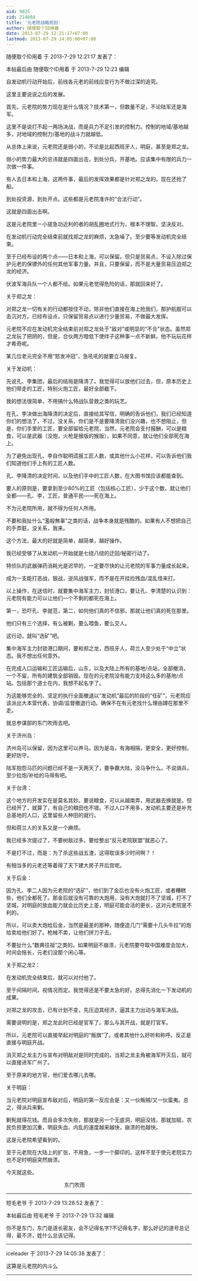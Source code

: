 ```yaml
---
aid: 9025
zid: 214084
title: '元老院战略规划'
author: 随便取个ID用着
date: 2013-07-29 12:21:17+07:00
lastmod: 2013-07-29 14:05:00+07:00
---
```


随便取个ID用着 于 2013-7-29 12:21:17 发表了：

本帖最后由 随便取个ID用着 于 2013-7-29 12:23 编辑 

自发动机行动开始后，前线各元老的前线应变行为不做过深的追究。

这里主要说说之后的发展。

首先，元老院的势力现在是什么情况？技术第一，但数量不足，不论陆军还是海军。

这里不是说打不起一两场决战，而是兵力不足引发的控制力。控制的地域/基地越多，对地域的控制力/基地的战斗力就越低。

从总体上来说，元老院还是弱小的，不论是比起西班牙人，明庭，甚至是郑之龙。

弱小的势力最大的忌讳就是四面出击，到处分兵，开基地。应该集中有限的兵力一次做一件事。

有人去日本和上海，这两件事，最后的发挥效果都是针对郑之龙的。现在还抢了船。

到处投资源，到处开点。这些都是元老院准许的“合法行动”。

这就是四面出击啊。

这是元老院里一小搓急功近利的者的胡乱圈地式行为，根本不理智。坚决反对。

在发动机行动完全结束前就找郑之龙的麻烦，太急噪了。至少要等发动机完全结束。

至于已经布设的两个点——日本和上海，可以保留。但只是贸易点，不设入除过保护元老的保镖外的任何其他军事力量。并且，只要保留，而不是大量贸易压迫郑之龙的经济。

伏波军海兵队一个人都不给。如果元老觉得危险的话，那就回来好了。

关于郑之龙：

对郑之龙一切有关的行动都按住不动，除非他们直接在海上抢我们，那护航舰可以击沉对方。已经布设点，只保留贸易点以进行少量贸易，不做最大发挥。

元老院不应在发动机完全结束前对郑之龙处于“敌对”或明显的“不合”状态。虽然郑之龙玩了把阴的，但是，合伙两方暗低下使绊子这种事一点不新鲜。他不玩玩花样才希奇呢。

某几位老元完全不用“怒发冲冠”，急吼吼的就要立马报复。

关于发动机：

先说孔、李集团，最后的结局是降清了。我觉得可以放他们过去，但，原本历史上他们带走的工匠，特别火炮工匠，最好全部截下。

我的想法很简单，不用搞什么特战队营救之类的玩艺。

在孔、李决做出海降清的决定后，直接给其写信，明确的告诉他们，我们已经知道你们的想法了，不过，没关系，你们是不是要降清我们没兴趣，也不想阻止，但是，你们手里的工匠，要全部留给元老院，当然，元老院会支付报酬，可以是粮食，可以是武器（没炮，火枪是猴版的猴版），如果不同意，就让他们全部死在海上。

为了避免出现孔、李自作聪明谎报工匠人数，或其他什么小花样，可以告诉他们我们知道他们手上有的工匠人数。

孔、李降清的决定时间，以及他们手中的工匠人数，在大图书馆应该都能查到。

要人的原则是，要拿到至少80%的工匠（包括核心工匠），少于这个数，就让他们全都——孔、李，工匠，普通平民——死在海上。

不为元老院所用，就不得为任何人所用。

不要和我扯什么“濫殺無辜”之类的话，战争本身就是残酷的。如果有人不想把自己的手弄脏，没关系，我来。

这个方法，最大的好就是简单，越简单，越好操作。

我已经受够了从发动机一开始就是七绕八绕的迂回/秘密行动了。

特侦队的武器弹药消耗光是迟早的，一定要尽快的让元老院的军事力量成长起来。

成为一支能打恶战，狠战，逆风战强军，而不是在开挂捡残血/混乱怪来打。

以上操作，在送信时，就要集中海军主力，封侦港口，要让孔、李清楚的认识到：元老院有能力可以让他们一个不剩的都死在海上。

第一，恐吓孔、李就范，第二，如何他们真的不信邪，那就让他们真的死在那里。

他们只有三个选择，有么被剿，要么喂鱼，要么交人。

这行动，就叫“选矿”吧。

集中海军主力封锁港口期间，要和郑之龙，西班牙人，荷兰人至少处于“中立”状态。我不想出任何意外。

在完成人口运输和工匠运输后，山东，以及大陆上所有的基地/点站，全部撤消，一个不留，所有的建筑全部销毁。现在的元老院没有能力支持这么多的基地/点站。包括那个道士在内，我想不起名字了。

为这能够完全的、坚定的执行全面撤退以“发动机”最后的阶段的“任矿”，元老院应该派出大本营代表，协调/监督撤退行动。确保不在有元老找什么理由蹲在那里不走。

就总参谋部的东门吹雨去吧。

关于济州岛：

济州岛可以保留，因为这里可以养马。因为是岛，有海相隔，更安全，更好控制，更好防守。

陆军抱怨马匹的问题已经不是一天两天了，要争霸大陆，没马争什么。不说骑兵，至少拉炮/补给的马得有吧。

关于台湾：

这个地方的开发实在是莫名其妙。要说粮食，可以从越南弄，用武器去换就是。但已经开了，就算了，有自己的粮田也不错。不过人口不用多，发动机主要还是补充总基地的人口，这里留些人种田的就行。

但和荷兰人的关系又是一个麻烦。

我已经多次提过了，不要树敌过多。要给整出“反元老院联盟”就恶心了。

不是打不过，而是：为了杀这些战五渣，这得耽误多少时间啊？！

有相当多的元老还等着得了天下建大房子开后宫呢。

关于后金：

因为孔、李二人因为元老院的“选矿”，他们到了金后也没有火炮工匠，或者糟糕些，他们全都死了。那金后就没有可靠的大炮用，没有大炮就打不了坚城，打不了坚城，对明庭的放血能力就会比历史上差，明庭可能会活的更长，这对元老院是不利的。

所以，可以卖大炮给后金，当然是最差的那种，随便造几门“需要十几头牛拉”的炮给卖给他们好了。枪械不卖，让他们拼刀子去。

不要扯什么“数典往祖”之类的。如果明庭不崩溃，元老院要夺取中国难度会加大，时间会拖长，元老们没那个闲心等。

关于郑之龙2：

在发动机完全结束后，就可以对付他了。

至于间隔时间，视情况而定。我觉得还是不要太急的好。总得先消化一下发动机的成果。

对郑之龙的攻击，已有计划不变，先压迫其经济，逼其主力出动与海军决战。

需要说明的是，郑之龙此时已经是官军了。那么与其开战，就是打官军。

所以，元老院可以直接举起对明庭的“叛旗”了。或者其他什么好听和称呼。反正是直接与明庭开战。

消灭郑之龙主力与宣布对明敌对是同时完成的。当郑之龙主角被海军歼灭后，就可以直接进军广州了。

至于原来的地方官，他们爱去哪儿去哪。

关于明庭：

当元老院对明庭宣布敌对后，明庭的第一反应会是：又一伙叛贼/又一伙蛮夷。总之，得派兵来剿。

剿髡就得花钱。而且会多次失败，那就是另一个无底洞，明庭没钱，那就加赋，农民负担更加沉重，明庭失血、内乱的速度越来越快，崩溃的也越快。

这是元老院希望看到的。

至于元老院在大陆上的扩张，不用急，一步一个脚印的。这样不至于使元老院实力也不足时明庭突然崩溃。

今天就这些。

                                        东门吹雨

---------

短毛老爷 于 2013-7-29 13:28:52 发表了：

本帖最后由 短毛老爷 于 2013-7-29 13:32 编辑 

你不是东门，东门是道长密友，会不记得名字?不记得名字，那么好记的道号总记得，最不济，姓什么总该记得。

---------

iceleader 于 2013-7-29 14:05:38 发表了：

这算是元老院的内斗么

---------

